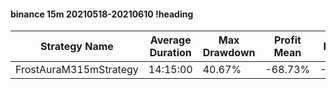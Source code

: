 #### binance 15m 20210518-20210610 !heading
| Strategy Name          | Average Duration | Max Drawdown | Profit Mean | Profit Sum | Profit Total | Trade Count | Win Rate |
| ---------------------- | ---------------- | ------------ | ----------- | ---------- | ------------ | ----------- | -------- |
| FrostAuraM315mStrategy | 14:15:00         | 40.67%       | -68.73%     | -9690.00%  | -3042.00%    | 141         | 60.99%   |